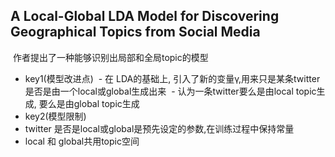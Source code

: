 ## A Local-Global LDA Model for Discovering Geographical Topics from Social Media
  作者提出了一种能够识别出局部和全局topic的模型
 - key1(模型改进点)
  - 在 LDA的基础上, 引入了新的变量γ,用来只是某条twitter是否是由一个local或global生成出来
  - 认为一条twitter要么是由local topic生成, 要么是由global topic生成
 - key2(模型限制)
  - twitter 是否是local或global是预先设定的参数,在训练过程中保持常量
  - local 和 global共用topic空间
